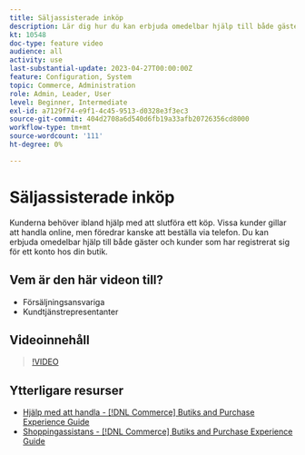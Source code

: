 ```yaml
---
title: Säljassisterade inköp
description: Lär dig hur du kan erbjuda omedelbar hjälp till både gäster och kunder som har registrerat sig för ett konto hos din butik.
kt: 10548
doc-type: feature video
audience: all
activity: use
last-substantial-update: 2023-04-27T00:00:00Z
feature: Configuration, System
topic: Commerce, Administration
role: Admin, Leader, User
level: Beginner, Intermediate
exl-id: a7129f74-e9f1-4c45-9513-d0328e3f3ec3
source-git-commit: 404d2708a6d540d6fb19a33afb20726356cd8000
workflow-type: tm+mt
source-wordcount: '111'
ht-degree: 0%

---
```


# Säljassisterade inköp

Kunderna behöver ibland hjälp med att slutföra ett köp. Vissa kunder gillar att handla online, men föredrar kanske att beställa via telefon. Du kan erbjuda omedelbar hjälp till både gäster och kunder som har registrerat sig för ett konto hos din butik.

## Vem är den här videon till?

- Försäljningsansvariga
- Kundtjänstrepresentanter

## Videoinnehåll

>[!VIDEO](https://video.tv.adobe.com/v/343662?quality=12&learn=on)

## Ytterligare resurser

- [Hjälp med att handla - [!DNL Commerce] Butiks and Purchase Experience Guide](https://experienceleague.adobe.com/docs/commerce-admin/customers/customer-accounts/manage/login-as-customer.html)
- [Shoppingassistans - [!DNL Commerce] Butiks and Purchase Experience Guide](https://experienceleague.adobe.com/docs/commerce-admin/stores-sales/introduction.html#shopping-assistance)
